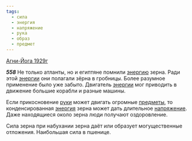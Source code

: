 ```yaml
---
tags:
  - сила
  - энергия
  - напряжение
  - рука
  - образ
  - предмет
---
```


[Агни-Йога 1929г](/agni/1929)

___558___
Не только атланты, но и египтяне помнили [энергию](/tag/#[энергия](/tag/#энергия)) зерна. Ради этой [энергии](/tag/#[энергия](/tag/#энергия)) они полагали зёрна в гробницы. Более разумное применение было уже забыто. Двигатель [энергии](/tag/#[энергия](/tag/#энергия)) мог приводить в движение большие корабли и разные машины.   

Если прикосновение [руки](/tag/#рука) может двигать огромные [предметы](/tag/#предмет), то конденсированная [энергия](/tag/#энергия) зерна может дать длительное [напряжение](/tag/#напряжение). Даже находящиеся около зерна люди получают оздоровление.   

Сила зерна при набухании зерна даёт или образует могущественные отложения. Наибольшая сила в пшенице.